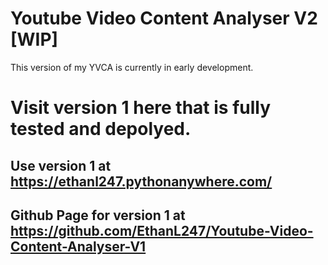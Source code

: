 # Youtube Video Content Analyser V2 [WIP]
 This version of my YVCA is currently in early development. 

# Visit version 1 here that is fully tested and depolyed.
## Use version 1 at https://ethanl247.pythonanywhere.com/
## Github Page for version 1 at https://github.com/EthanL247/Youtube-Video-Content-Analyser-V1
